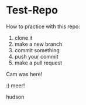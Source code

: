 # Test-Repo

How to practice with this repo:
1. clone it
2. make a new branch
3. commit something 
4. push your commit
5. make a pull request


Cam was here!

:) 
meer!

hudson

